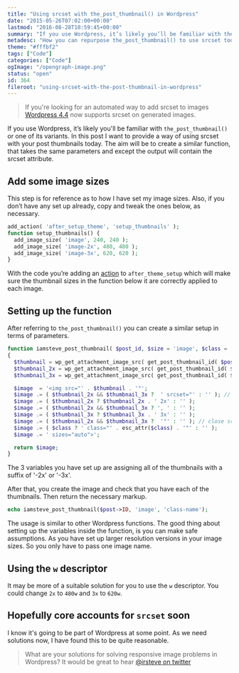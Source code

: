 ```yaml
---
title: "Using srcset with the_post_thumbnail() in Wordpress"
date: "2015-05-26T07:02:00+00:00"
lastmod: "2016-08-28T10:59:45+00:00"
summary: "If you use Wordpress, it’s likely you’ll be familiar with the_post_thumbnail() or one of its variants. In this post I want to provide a way of using srcset with your post thumbnails today. The aim will be to create a similar function, that takes the same parameters and except the output will contain the srcset attribute."
metadesc: "How you can repurpose the_post_thumbnail() to use srcset today in Wordpress. "
theme: "#fffbf2"
tags: ["Code"]
categories: ["Code"]
ogImage: "/opengraph-image.png"
status: "open"
id: 364
fileroot: "using-srcset-with-the-post-thumbnail-in-wordpress"
---
```


> If you're looking for an automated way to add srcset to images [Wordpress 4.4](https://codex.wordpress.org/Version_4.4) now supports srcset on generated images.

If you use Wordpress, it’s likely you'll be familiar with `the_post_thumbnail()` or one of its variants. In this post I want to provide a way of using srcset with your post thumbnails today. The aim will be to create a similar function, that takes the same parameters and except the output will contain the srcset attribute.

## Add some image sizes
This step is for reference as to how I have set my image sizes. Also, if you don’t have any set up already, copy and tweak the ones below, as necessary.

```php
add_action( 'after_setup_theme', 'setup_thumbnails' );
function setup_thumbnails() {
  add_image_size( 'image', 240, 240 );
  add_image_size( 'image-2x', 480, 480 );
  add_image_size( 'image-3x', 620, 620 );
}
```

With the code you’re adding an [action](https://codex.wordpress.org/Plugin_API/Action_Reference) to `after_theme_setup` which will make sure the thumbnail sizes in the function below it are correctly applied to each image.

## Setting up the function
After referring to `the_post_thumbnail()` you can create a similar setup in terms of parameters.

```php
function iamsteve_post_thumbnail( $post_id, $size = 'image', $class = '' )
{
  $thumbnail = wp_get_attachment_image_src( get_post_thumbnail_id( $post_id ), $size )[0];
  $thumbnail_2x = wp_get_attachment_image_src( get_post_thumbnail_id( $post_id ), $size . '-2x' )[0];
  $thumbnail_3x = wp_get_attachment_image_src( get_post_thumbnail_id( $post_id ), $size . '-3x' )[0];

  $image  = '<img src="' . $thumbnail . '"';
  $image .= ( $thumbnail_2x && $thumbnail_3x ?  ' srcset="' : '' ); // open srcset
  $image .= ( $thumbnail_2x ? $thumbnail_2x . ' 2x' : '' );
  $image .= ( $thumbnail_2x && $thumbnail_3x ? ', ' : '' );
  $image .= ( $thumbnail_3x ? $thumbnail_3x . ' 3x' : '' );
  $image .= ( $thumbnail_2x && $thumbnail_3x ?  '"' : '' ); // close srcset
  $image .= ( $class ? ' class="' . esc_attr($class) . '"' : '' );
  $image .= ' sizes="auto">';

  return $image;
}
```

The 3 variables you have set up are assigning all of the thumbnails with a suffix of '-2x' or '-3x'.

After that, you create the image and check that you have each of the thumbnails. Then return the necessary markup.

```php
echo iamsteve_post_thumbnail($post->ID, 'image', 'class-name');
```

The usage is similar to other Wordpress functions. The good thing about setting up the variables inside the function, is you can make safe assumptions. As you have set up larger resolution versions in your image sizes. So you only have to pass one image name.

## Using the `w` descriptor
It may be more of a suitable solution for you to use the `w` descriptor. You could change `2x` to `480w` and `3x`  to `620w`.

## Hopefully core accounts for `srcset` soon
I know it's going to be part of Wordpress at some point. As we need solutions now, I have found this to be quite reasonable.

> What are your solutions for solving responsive image problems in Wordpress? It would be great to hear [@irsteve on twitter](https://twitter.com/irsteve)
